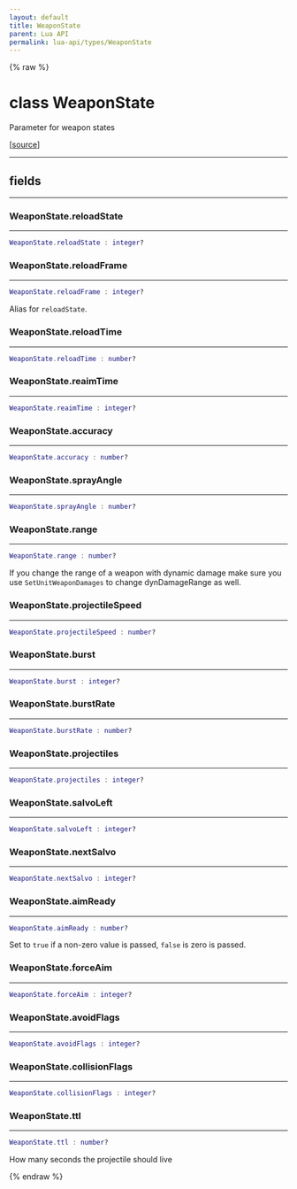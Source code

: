 ```yaml
---
layout: default
title: WeaponState
parent: Lua API
permalink: lua-api/types/WeaponState
---
```


{% raw %}

# class WeaponState





Parameter for weapon states

[<a href="https://github.com/beyond-all-reason/RecoilEngine/blob/b4d0041e4c68c34dace9abf492f9193d28ef5d7e/rts/Lua/LuaSyncedCtrl.cpp#L2237-L2260" target="_blank">source</a>]







---



## fields
---

### WeaponState.reloadState
---
```lua
WeaponState.reloadState : integer?
```










### WeaponState.reloadFrame
---
```lua
WeaponState.reloadFrame : integer?
```



Alias for `reloadState`.








### WeaponState.reloadTime
---
```lua
WeaponState.reloadTime : number?
```










### WeaponState.reaimTime
---
```lua
WeaponState.reaimTime : integer?
```










### WeaponState.accuracy
---
```lua
WeaponState.accuracy : number?
```










### WeaponState.sprayAngle
---
```lua
WeaponState.sprayAngle : number?
```










### WeaponState.range
---
```lua
WeaponState.range : number?
```



If you change the range of a weapon with dynamic damage make sure you use `SetUnitWeaponDamages` to change dynDamageRange as well.








### WeaponState.projectileSpeed
---
```lua
WeaponState.projectileSpeed : number?
```










### WeaponState.burst
---
```lua
WeaponState.burst : integer?
```










### WeaponState.burstRate
---
```lua
WeaponState.burstRate : number?
```










### WeaponState.projectiles
---
```lua
WeaponState.projectiles : integer?
```










### WeaponState.salvoLeft
---
```lua
WeaponState.salvoLeft : integer?
```










### WeaponState.nextSalvo
---
```lua
WeaponState.nextSalvo : integer?
```










### WeaponState.aimReady
---
```lua
WeaponState.aimReady : number?
```



Set to `true` if a non-zero value is passed, `false` is zero is passed.








### WeaponState.forceAim
---
```lua
WeaponState.forceAim : integer?
```










### WeaponState.avoidFlags
---
```lua
WeaponState.avoidFlags : integer?
```










### WeaponState.collisionFlags
---
```lua
WeaponState.collisionFlags : integer?
```










### WeaponState.ttl
---
```lua
WeaponState.ttl : number?
```



How many seconds the projectile should live










{% endraw %}